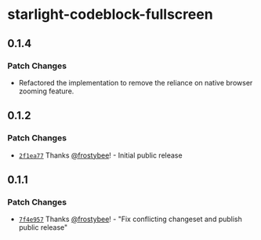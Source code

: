 # starlight-codeblock-fullscreen

## 0.1.4

### Patch Changes

- Refactored the implementation to remove the reliance on native browser zooming feature.

## 0.1.2

### Patch Changes

- [`2f1ea77`](https://github.com/frostybee/starlight-codeblock-fullscreen/commit/2f1ea77548e7316a0ab45ccccc83a5c41dc5cd5a) Thanks [@frostybee](https://github.com/frostybee)! - Initial public release

## 0.1.1

### Patch Changes

- [`7f4e957`](https://github.com/frostybee/starlight-codeblock-fullscreen/commit/7f4e9571eeecd0e7f6adbfdc96d86ba695ea907e) Thanks [@frostybee](https://github.com/frostybee)! - "Fix conflicting changeset and publish public release"

